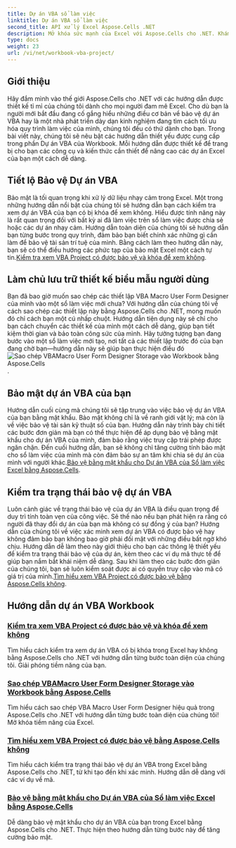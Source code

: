 ```yaml
---
title: Dự án VBA sổ làm việc
linktitle: Dự án VBA sổ làm việc
second_title: API xử lý Excel Aspose.Cells .NET
description: Mở khóa sức mạnh của Excel với Aspose.Cells cho .NET. Khám phá hướng dẫn toàn diện về bảo vệ dự án VBA, sao chép biểu mẫu người dùng và bảo mật sổ làm việc của bạn.
type: docs
weight: 23
url: /vi/net/workbook-vba-project/
---
```

## Giới thiệu

Hãy đắm mình vào thế giới Aspose.Cells cho .NET với các hướng dẫn được thiết kế tỉ mỉ của chúng tôi dành cho mọi người đam mê Excel. Cho dù bạn là người mới bắt đầu đang cố gắng hiểu những điều cơ bản về bảo vệ dự án VBA hay là một nhà phát triển dày dạn kinh nghiệm đang tìm cách tối ưu hóa quy trình làm việc của mình, chúng tôi đều có thứ dành cho bạn. Trong bài viết này, chúng tôi sẽ nêu bật các hướng dẫn thiết yếu được cung cấp trong phần Dự án VBA của Workbook. Mỗi hướng dẫn được thiết kế để trang bị cho bạn các công cụ và kiến thức cần thiết để nâng cao các dự án Excel của bạn một cách dễ dàng.

## Tiết lộ Bảo vệ Dự án VBA 

Bảo mật là tối quan trọng khi xử lý dữ liệu nhạy cảm trong Excel. Một trong những hướng dẫn nổi bật của chúng tôi sẽ hướng dẫn bạn cách kiểm tra xem dự án VBA của bạn có bị khóa để xem không. Hiểu được tính năng này là rất quan trọng đối với bất kỳ ai đã làm việc trên sổ làm việc được chia sẻ hoặc các dự án nhạy cảm. Hướng dẫn toàn diện của chúng tôi sẽ hướng dẫn bạn từng bước trong quy trình, đảm bảo bạn biết chính xác những gì cần làm để bảo vệ tài sản trí tuệ của mình. Bằng cách làm theo hướng dẫn này, bạn sẽ có thể điều hướng các phức tạp của bảo mật Excel một cách tự tin.[Kiểm tra xem VBA Project có được bảo vệ và khóa để xem không](./check-vba-project-protection/).

## Làm chủ lưu trữ thiết kế biểu mẫu người dùng

Bạn đã bao giờ muốn sao chép các thiết lập VBA Macro User Form Designer của mình vào một sổ làm việc mới chưa? Với hướng dẫn của chúng tôi về cách sao chép các thiết lập này bằng Aspose.Cells cho .NET, mong muốn đó chỉ cách bạn một cú nhấp chuột. Hướng dẫn tiện dụng này sẽ chỉ cho bạn cách chuyển các thiết kế của mình một cách dễ dàng, giúp bạn tiết kiệm thời gian và bảo toàn công sức của mình. Hãy tưởng tượng bạn đang bước vào một sổ làm việc mới tạo, nơi tất cả các thiết lập trước đó của bạn đang chờ bạn—hướng dẫn này sẽ giúp bạn thực hiện điều đó![Sao chép VBAMacro User Form Designer Storage vào Workbook bằng Aspose.Cells](./copy-vbamacro-user-form-designer/).

## Bảo mật dự án VBA của bạn

Hướng dẫn cuối cùng mà chúng tôi sẽ tập trung vào việc bảo vệ dự án VBA của bạn bằng mật khẩu. Bảo mật không chỉ là về ranh giới vật lý; mà còn là về việc bảo vệ tài sản kỹ thuật số của bạn. Hướng dẫn này trình bày chi tiết các bước đơn giản mà bạn có thể thực hiện để áp dụng bảo vệ bằng mật khẩu cho dự án VBA của mình, đảm bảo rằng việc truy cập trái phép được ngăn chặn. Đến cuối hướng dẫn, bạn sẽ không chỉ tăng cường tính bảo mật cho sổ làm việc của mình mà còn đảm bảo sự an tâm khi chia sẻ dự án của mình với người khác.[Bảo vệ bằng mật khẩu cho Dự án VBA của Sổ làm việc Excel bằng Aspose.Cells](./password-protect-vba-project/).

## Kiểm tra trạng thái bảo vệ dự án VBA

Luôn cảnh giác về trạng thái bảo vệ của dự án VBA là điều quan trọng để duy trì tính toàn vẹn của công việc. Sẽ thế nào nếu bạn phát hiện ra rằng có người đã thay đổi dự án của bạn mà không có sự đồng ý của bạn? Hướng dẫn của chúng tôi về việc xác minh xem dự án VBA có được bảo vệ hay không đảm bảo bạn không bao giờ phải đối mặt với những điều bất ngờ khó chịu. Hướng dẫn dễ làm theo này giới thiệu cho bạn các thông lệ thiết yếu để kiểm tra trạng thái bảo vệ của dự án, kèm theo các ví dụ mã thực tế để giúp bạn nắm bắt khái niệm dễ dàng. Sau khi làm theo các bước đơn giản của chúng tôi, bạn sẽ luôn kiểm soát được ai có quyền truy cập vào mã có giá trị của mình.[Tìm hiểu xem VBA Project có được bảo vệ bằng Aspose.Cells không](./find-if-vba-project-is-protected/).

## Hướng dẫn dự án VBA Workbook
### [Kiểm tra xem VBA Project có được bảo vệ và khóa để xem không](./check-vba-project-protection/)
Tìm hiểu cách kiểm tra xem dự án VBA có bị khóa trong Excel hay không bằng Aspose.Cells cho .NET với hướng dẫn từng bước toàn diện của chúng tôi. Giải phóng tiềm năng của bạn.
### [Sao chép VBAMacro User Form Designer Storage vào Workbook bằng Aspose.Cells](./copy-vbamacro-user-form-designer/)
Tìm hiểu cách sao chép VBA Macro User Form Designer hiệu quả trong Aspose.Cells cho .NET với hướng dẫn từng bước toàn diện của chúng tôi! Mở khóa tiềm năng của Excel.
### [Tìm hiểu xem VBA Project có được bảo vệ bằng Aspose.Cells không](./find-if-vba-project-is-protected/)
Tìm hiểu cách kiểm tra trạng thái bảo vệ dự án VBA trong Excel bằng Aspose.Cells cho .NET, từ khi tạo đến khi xác minh. Hướng dẫn dễ dàng với các ví dụ về mã.
### [Bảo vệ bằng mật khẩu cho Dự án VBA của Sổ làm việc Excel bằng Aspose.Cells](./password-protect-vba-project/)
Dễ dàng bảo vệ mật khẩu cho dự án VBA của bạn trong Excel bằng Aspose.Cells cho .NET. Thực hiện theo hướng dẫn từng bước này để tăng cường bảo mật.